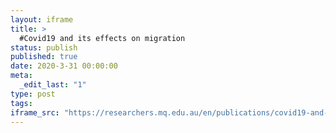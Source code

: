```yaml
---
layout: iframe
title: >
  #Covid19 and its effects on migration
status: publish
published: true
date: 2020-3-31 00:00:00
meta:
  _edit_last: "1"
type: post
tags:
iframe_src: "https://researchers.mq.edu.au/en/publications/covid19-and-its-effects-on-migration"
---
```

        